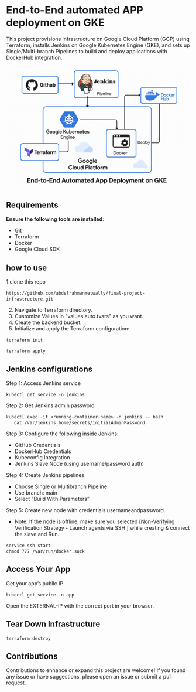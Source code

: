 # End-to-End automated APP deployment on GKE

This project provisions infrastructure on Google Cloud Platform (GCP) using Terraform, installs Jenkins on Google Kubernetes Engine (GKE), and sets up Single/Multi-branch Pipelines to build and deploy applications with DockerHub integration.

![project-image](https://github.com/abdelrahmanmetwally/End-to-End-CI-CD-Pipeline-on-GCP-with-Terraform-Provisioned-GKE-and-Jenkins/blob/main/project-image.png)
## Requirements
 **Ensure the following tools are installed**:
- Git
- Terraform
- Docker
- Google Cloud SDK

## how to use

1.clone this repo 
```
https://github.com/abdelrahmanmetwally/final-project-infrastructure.git
```
2. Navigate to Terraform directory.
3. Customize Values in "values.auto.tvars" as you want.
4. Create the backend bucket.
5. Initialize and apply the Terraform configuration:
```
terraform init
```
```
terraform apply
```

## Jenkins  configurations

Step 1: Access Jenkins service
```
kubectl get service -n jenkins
```


 Step 2: Get Jenkins admin password

```
kubectl exec -it <running-container-name> -n jenkins -- bash
   cat /var/jenkins_home/secrets/initialAdminPassword
```
Step 3: Configure the following inside Jenkins:
- GitHub Credentials
- DockerHub Credentials
- Kubeconfig Integration
- Jenkins Slave Node (using username/password auth)

Step 4: Create Jenkins pipelines
- Choose Single or Multibranch Pipeline
- Use branch: main
- Select “Build With Parameters”

Step 5: Create new node with credentials usernameandpassword.

- Note: If the node is offline, make sure you selected [Non-Verifying Verification Strategy - Launch agents via SSH ] while creating & connect the slave and Run.
```
service ssh start
chmod 777 /var/run/docker.sock
```

##  Access Your App
Get your app’s public IP
```
kubectl get service -n app
```
Open the EXTERNAL-IP with the correct port in your browser.

## Tear Down Infrastructure

```
terraform destroy
```
## Contributions
Contributions to enhance or expand this project are welcome! If you found any issue or have suggestions, please open an issue or submit a pull request.

